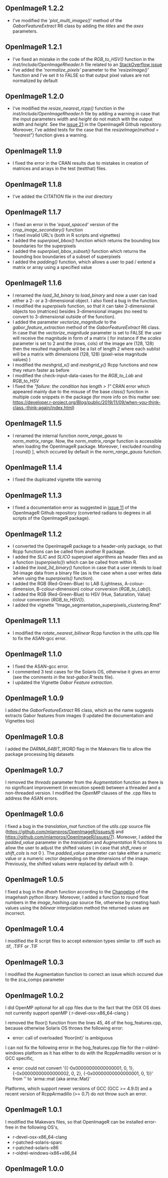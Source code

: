 
## OpenImageR 1.2.2

* I've modified the *'plot_multi_images()'* method of the *GaborFeatureExtract* R6 class by adding the *titles* and the *axes* parameters.


## OpenImageR 1.2.1

* I've fixed an mistake in the code of the *RGB_to_HSV()* function in the *inst/include/OpenImageRheader.h* file related to an [StackOverflow issue](https://stackoverflow.com/q/70183472)
* I've added the *'normalize_pixels'* parameter to the *'resizeImage()'* function and I've set it to FALSE so that output pixel values are not normalized by default


## OpenImageR 1.2.0

* I've modified the *resize_nearest_rcpp()* function in the *inst/include/OpenImageRheader.h* file by adding a warning in case that the input parameters *width* and *height* do not match with the output *width* and *height*. See the [issue 21](https://github.com/mlampros/OpenImageR/issues/21) in the OpenImageR Github repository. Moreover, I've added tests for the case that the *resizeImage(method = "nearest")* function gives a warning.


## OpenImageR 1.1.9

* I fixed the error in the CRAN results due to mistakes in creation of matrices and arrays in the test (testthat) files.


## OpenImageR 1.1.8

* I've added the *CITATION* file in the *inst* directory


## OpenImageR 1.1.7

* I fixed an error in the *'equal_spaced'* version of the *crop_image_secondary()* function
* I fixed invalid URL's (both in R scripts and vignettes)
* I added the *superpixel_bbox()* function which returns the bounding box boundaries for the superpixels
* I added the *superpixel_bbox_subset()* function which returns the bounding box boundaries of a subset of superpixels
* I added the *padding()* function, which allows a user to pad / extend a matrix or array using a specified value


## OpenImageR 1.1.6

* I renamed the *load_3d_binary* to *load_binary* and now a user can load either a 2- or a 3-dimensional object. I also fixed a bug in the function.
* I modified the *superpixels* function, so that it can take 2-dimensional objects too (matrices) besides 3-dimensional images (no need to convert to 3-dimensional outside of the function).
* I added the parameter *vectorize_magnitude* to the *gabor_feature_extraction* method of the *GaborFeatureExtract* R6 class. In case that the *vectorize_magnitude* parameter is set to FALSE the user will receive the magnitude in form of a matrix ( for instance if the *scales* parameter is set to 2 and the (rows, cols) of the image are (128, 128) then the resulted magnitude will be a list of length 2 where each sublist will be a matrix with dimensions (128, 128) (pixel-wise magnitude values) )
* I modified the *meshgrid_x()* and *meshgrid_y()* Rcpp functions and now they return faster as before
* I modified the check-input-data-cases for the *RGB_to_Lab* and *RGB_to_HSV*
* I fixed the *"failure: the condition has length > 1"* CRAN error which appeared mainly due to the misuse of the base *class()* function in multiple code snippets in the package (for more info on this matter see: https://developer.r-project.org/Blog/public/2019/11/09/when-you-think-class.-think-again/index.html)


## OpenImageR 1.1.5

* I renamed the internal function *norm_range_gauss* to *norm_matrix_range*. Now, the *norm_matrix_range* function is accessible when loading the OpenImageR package. Moreover, I excluded rounding [ round() ], which occured by default in the *norm_range_gauss* function.


## OpenImageR 1.1.4

* I fixed the duplicated vignette title warning


## OpenImageR 1.1.3

* I fixed a documentation error as suggested in [issue 11](https://github.com/mlampros/OpenImageR/issues/11) of the OpenImageR Github repository (converted radians to degrees in all scripts of the OpenImageR package).


## OpenImageR 1.1.2

* I converted the OpenImageR package to a header-only package, so that Rcpp functions can be called from another R package.
* I added the *SLIC* and *SLICO* superpixel algorithms as header files and as a function (*superpixels()*) which can be called from within R.
* I added the *load_3d_binary()* function in case that a user intends to load 3d-image data from a binary file (as is the case when a user writes data when using the *superpixels()* function).
* I added the RGB (Red-Green-Blue) to LAB (Lightness, A-colour-dimension, B-colour-dimension) colour conversion (*RGB_to_Lab()*).
* I added the RGB (Red-Green-Blue) to HSV (Hue, Saturation, Value) colour conversion (*RGB_to_HSV()*).
* I added the vignette "Image_segmentation_superpixels_clustering.Rmd"


## OpenImageR 1.1.1

* I modified the *rotate_nearest_bilinear* Rcpp function in the *utils.cpp* file to fix the ASAN-gcc error.


## OpenImageR 1.1.0

* I fixed the ASAN-gcc error.
* I commented 3 test cases for the Solaris OS, otherwise it gives an error (see the comments in the *test-gabor.R* tests file).
* I updated the Vignette *Gabor Feature extraction*.


## OpenImageR 1.0.9

I added the *GaborFeatureExtract* R6 class, which as the name suggests extracts Gabor features from images (I updated the documentation and Vignettes too)


## OpenImageR 1.0.8

I added the *DARMA_64BIT_WORD* flag in the Makevars file to allow the package processing big datasets


## OpenImageR 1.0.7

I removed the *threads* parameter from the *Augmentation* function as there is no significant improvement (in execution speed) between a threaded and a non-threaded version.
I modified the *OpenMP* clauses of the .cpp files to address the ASAN errors.


## OpenImageR 1.0.6

I fixed a bug in the *translation_mat* function of the *utils.cpp* source file (https://github.com/mlampros/OpenImageR/issues/6 and https://github.com/mlampros/OpenImageR/issues/7). Moreover, I added the *padded_value* parameter in the *translation* and *Augmentation* R functions to allow the user to adjust the shifted values ( in case that *shift_rows* or *shift_cols* is not 0 ). The *padded_value* parameter can take either a numeric value or a numeric vector depending on the dimensions of the image. Previously, the shifted values were replaced by default with 0.


## OpenImageR 1.0.5

I fixed a bug in the *dhash* function according to the [Changelog](https://github.com/JohannesBuchner/imagehash) of the imagehash python library. Moreover, I added a function to round float numbers in the *image_hashing.cpp* source file, otherwise by creating hash values using the *bilinear* interpolation method the returned values are incorrect.


## OpenImageR 1.0.4

I modified the R script files to accept extension types similar to .tiff such as .tif, .TIFF or .TIF


## OpenImageR 1.0.3

I modified the Augmentation function to correct an issue which occured due to the zca_comps parameter


## OpenImageR 1.0.2

I did OpenMP optional for all cpp files due to the fact that the OSX OS does not currently support openMP ( r-devel-osx-x86_64-clang )


I removed the floor() function from the lines 45, 46 of the hog_features.cpp, because otherwise Solaris OS throws the following error:

* error: call of overloaded ‘floor(int)’ is ambiguous


I can not fix the following error in the hog_features.cpp file for the r-oldrel-windows platform as it has either to do with the RcppArmadillo version or is GCC specific,

* error: could not convert '{{-0x00000000000000001, 0, 1}, {-0x00000000000000002, 0, 2}, {-0x00000000000000001, 0, 1}}' from '<brace-enclosed initializer list>' to 'arma::mat {aka arma::Mat<double>}'

Platforms, which support newer versions of GCC (GCC >= 4.9.0) and a recent version of RcppArmadillo (>= 0.7)  do not throw such an error.


## OpenImageR 1.0.1

I modified the Makevars files, so that OpenImageR can be installed error-free in the following OS's,

* r-devel-osx-x86_64-clang
* r-patched-solaris-sparc
* r-patched-solaris-x86
* r-oldrel-windows-ix86+x86_64


## OpenImageR 1.0.0

